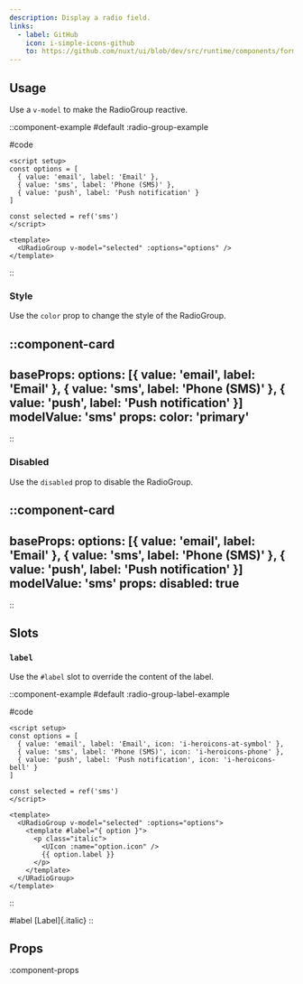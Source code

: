 ```yaml
---
description: Display a radio field.
links:
  - label: GitHub
    icon: i-simple-icons-github
    to: https://github.com/nuxt/ui/blob/dev/src/runtime/components/forms/RadioGroup.vue
---
```


## Usage

Use a `v-model` to make the RadioGroup reactive.

::component-example
#default
:radio-group-example

#code
```vue
<script setup>
const options = [
  { value: 'email', label: 'Email' },
  { value: 'sms', label: 'Phone (SMS)' },
  { value: 'push', label: 'Push notification' }
]

const selected = ref('sms')
</script>

<template>
  <URadioGroup v-model="selected" :options="options" />
</template>
```
::

### Style

Use the `color` prop to change the style of the RadioGroup.

::component-card
---
baseProps:
  options: [{ value: 'email', label: 'Email' }, { value: 'sms', label: 'Phone (SMS)' }, { value: 'push', label: 'Push notification' }]
  modelValue: 'sms'
props:
  color: 'primary'
---
::

### Disabled

Use the `disabled` prop to disable the RadioGroup.

::component-card
---
baseProps:
  options: [{ value: 'email', label: 'Email' }, { value: 'sms', label: 'Phone (SMS)' }, { value: 'push', label: 'Push notification' }]
  modelValue: 'sms'
props:
  disabled: true
---
::

## Slots

### `label`

Use the `#label` slot to override the content of the label.

::component-example
#default
:radio-group-label-example

#code
```vue
<script setup>
const options = [
  { value: 'email', label: 'Email', icon: 'i-heroicons-at-symbol' },
  { value: 'sms', label: 'Phone (SMS)', icon: 'i-heroicons-phone' },
  { value: 'push', label: 'Push notification', icon: 'i-heroicons-bell' }
]

const selected = ref('sms')
</script>

<template>
  <URadioGroup v-model="selected" :options="options">
    <template #label="{ option }">
      <p class="italic">
        <UIcon :name="option.icon" />
        {{ option.label }}
      </p>
    </template>
  </URadioGroup>
</template>
```
::

#label
  [Label]{.italic}
::

## Props

:component-props

